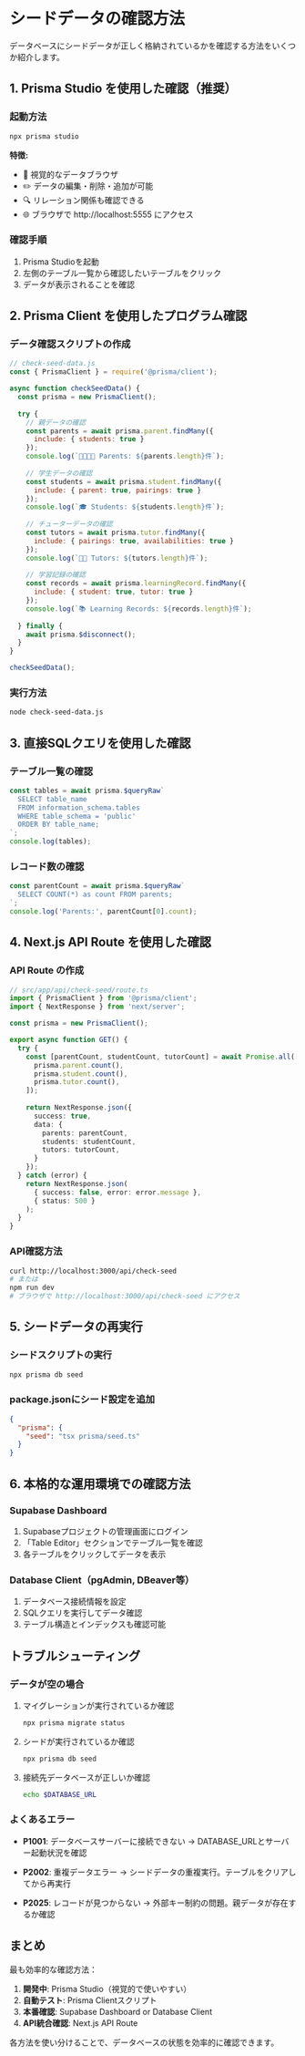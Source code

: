 # シードデータの確認方法

データベースにシードデータが正しく格納されているかを確認する方法をいくつか紹介します。

## 1. Prisma Studio を使用した確認（推奨）

### 起動方法
```bash
npx prisma studio
```

**特徴:**
- 🎨 視覚的なデータブラウザ
- ✏️ データの編集・削除・追加が可能
- 🔍 リレーション関係も確認できる
- 🌐 ブラウザで http://localhost:5555 にアクセス

### 確認手順
1. Prisma Studioを起動
2. 左側のテーブル一覧から確認したいテーブルをクリック
3. データが表示されることを確認

## 2. Prisma Client を使用したプログラム確認

### データ確認スクリプトの作成
```javascript
// check-seed-data.js
const { PrismaClient } = require('@prisma/client');

async function checkSeedData() {
  const prisma = new PrismaClient();
  
  try {
    // 親データの確認
    const parents = await prisma.parent.findMany({
      include: { students: true }
    });
    console.log(`👨‍👩‍👧‍👦 Parents: ${parents.length}件`);
    
    // 学生データの確認
    const students = await prisma.student.findMany({
      include: { parent: true, pairings: true }
    });
    console.log(`🎓 Students: ${students.length}件`);
    
    // チューターデータの確認
    const tutors = await prisma.tutor.findMany({
      include: { pairings: true, availabilities: true }
    });
    console.log(`👨‍🏫 Tutors: ${tutors.length}件`);
    
    // 学習記録の確認
    const records = await prisma.learningRecord.findMany({
      include: { student: true, tutor: true }
    });
    console.log(`📚 Learning Records: ${records.length}件`);
    
  } finally {
    await prisma.$disconnect();
  }
}

checkSeedData();
```

### 実行方法
```bash
node check-seed-data.js
```

## 3. 直接SQLクエリを使用した確認

### テーブル一覧の確認
```javascript
const tables = await prisma.$queryRaw`
  SELECT table_name 
  FROM information_schema.tables 
  WHERE table_schema = 'public'
  ORDER BY table_name;
`;
console.log(tables);
```

### レコード数の確認
```javascript
const parentCount = await prisma.$queryRaw`
  SELECT COUNT(*) as count FROM parents;
`;
console.log('Parents:', parentCount[0].count);
```

## 4. Next.js API Route を使用した確認

### API Route の作成
```typescript
// src/app/api/check-seed/route.ts
import { PrismaClient } from '@prisma/client';
import { NextResponse } from 'next/server';

const prisma = new PrismaClient();

export async function GET() {
  try {
    const [parentCount, studentCount, tutorCount] = await Promise.all([
      prisma.parent.count(),
      prisma.student.count(),
      prisma.tutor.count(),
    ]);
    
    return NextResponse.json({
      success: true,
      data: {
        parents: parentCount,
        students: studentCount,
        tutors: tutorCount,
      }
    });
  } catch (error) {
    return NextResponse.json(
      { success: false, error: error.message },
      { status: 500 }
    );
  }
}
```

### API確認方法
```bash
curl http://localhost:3000/api/check-seed
# または
npm run dev
# ブラウザで http://localhost:3000/api/check-seed にアクセス
```

## 5. シードデータの再実行

### シードスクリプトの実行
```bash
npx prisma db seed
```

### package.jsonにシード設定を追加
```json
{
  "prisma": {
    "seed": "tsx prisma/seed.ts"
  }
}
```

## 6. 本格的な運用環境での確認方法

### Supabase Dashboard
1. Supabaseプロジェクトの管理画面にログイン
2. 「Table Editor」セクションでテーブル一覧を確認
3. 各テーブルをクリックしてデータを表示

### Database Client（pgAdmin, DBeaver等）
1. データベース接続情報を設定
2. SQLクエリを実行してデータ確認
3. テーブル構造とインデックスも確認可能

## トラブルシューティング

### データが空の場合
1. マイグレーションが実行されているか確認
   ```bash
   npx prisma migrate status
   ```

2. シードが実行されているか確認
   ```bash
   npx prisma db seed
   ```

3. 接続先データベースが正しいか確認
   ```bash
   echo $DATABASE_URL
   ```

### よくあるエラー
- **P1001**: データベースサーバーに接続できない
  → DATABASE_URLとサーバー起動状況を確認
  
- **P2002**: 重複データエラー
  → シードデータの重複実行。テーブルをクリアしてから再実行

- **P2025**: レコードが見つからない
  → 外部キー制約の問題。親データが存在するか確認

## まとめ

最も効率的な確認方法：

1. **開発中**: Prisma Studio（視覚的で使いやすい）
2. **自動テスト**: Prisma Clientスクリプト
3. **本番確認**: Supabase Dashboard or Database Client
4. **API統合確認**: Next.js API Route

各方法を使い分けることで、データベースの状態を効率的に確認できます。